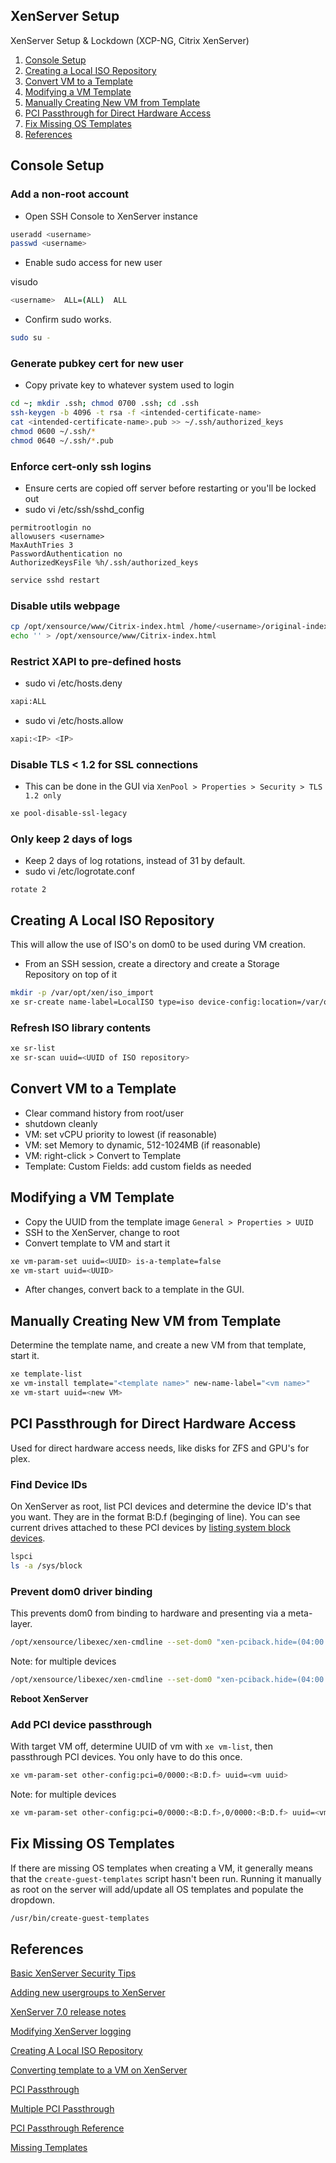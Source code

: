 XenServer Setup
---------------
XenServer Setup & Lockdown (XCP-NG, Citrix XenServer)

1. [Console Setup](#console-setup)
1. [Creating a Local ISO Repository](#creating-a-local-iso-repository)
1. [Convert VM to a Template](#convert-vm-to-a-template)
1. [Modifying a VM Template](#modifying-a-vm-template)
1. [Manually Creating New VM from Template](#manually-creating-new-vm-from-template)
1. [PCI Passthrough for Direct Hardware Access](#pci-passthrough-for-direct-hardware-access)
1. [Fix Missing OS Templates](#fix-missing-os-templates)
1. [References](#references)

Console Setup
-------------
### Add a non-root account
* Open SSH Console to XenServer instance
```bash
useradd <username>
passwd <username>
```

* Enable sudo access for new user

visudo
```bash
<username>  ALL=(ALL)  ALL
```

* Confirm sudo works.
```bash
sudo su -
```

### Generate pubkey cert for new user
* Copy private key to whatever system used to login
```bash
cd ~; mkdir .ssh; chmod 0700 .ssh; cd .ssh
ssh-keygen -b 4096 -t rsa -f <intended-certificate-name>
cat <intended-certificate-name>.pub >> ~/.ssh/authorized_keys
chmod 0600 ~/.ssh/*
chmod 0640 ~/.ssh/*.pub
```

### Enforce cert-only ssh logins
* Ensure certs are copied off server before restarting or you'll be locked out
* sudo vi /etc/ssh/sshd_config
```vim
permitrootlogin no
allowusers <username>
MaxAuthTries 3
PasswordAuthentication no
AuthorizedKeysFile %h/.ssh/authorized_keys
```

```bash
service sshd restart
```

### Disable utils webpage
```bash
cp /opt/xensource/www/Citrix-index.html /home/<username>/original-index.html
echo '' > /opt/xensource/www/Citrix-index.html
```

### Restrict XAPI to pre-defined hosts
* sudo vi /etc/hosts.deny
```bash
xapi:ALL
```

* sudo vi /etc/hosts.allow
```bash
xapi:<IP> <IP>
```

### Disable TLS < 1.2 for SSL connections
* This can be done in the GUI via `XenPool > Properties > Security > TLS 1.2 only`
```bash
xe pool-disable-ssl-legacy
```

### Only keep 2 days of logs
* Keep 2 days of log rotations, instead of 31 by default.
* sudo vi /etc/logrotate.conf
```
rotate 2
```

Creating A Local ISO Repository
-------------------------------
This will allow the use of ISO's on dom0 to be used during VM creation.

* From an SSH session, create a directory and create a Storage Repository on top of it

```bash
mkdir -p /var/opt/xen/iso_import
xe sr-create name-label=LocalISO type=iso device-config:location=/var/opt/xen/iso_import device-config:legacy_mode=true content-type=iso
```

### Refresh ISO library contents
```bash
xe sr-list
xe sr-scan uuid=<UUID of ISO repository>
```

Convert VM to a Template
------------------------
* Clear command history from root/user
* shutdown cleanly
* VM: set vCPU priority to lowest (if reasonable)
* VM: set Memory to dynamic, 512-1024MB (if reasonable)
* VM: right-click > Convert to Template
* Template: Custom Fields: add custom fields as needed

Modifying a VM Template
-----------------------
* Copy the UUID from the template image `General > Properties > UUID`
* SSH to the XenServer, change to root
* Convert template to VM and start it
```bash
xe vm-param-set uuid=<UUID> is-a-template=false
xe vm-start uuid=<UUID>
```
* After changes, convert back to a template in the GUI.

Manually Creating New VM from Template
--------------------------------------
Determine the template name, and create a new VM from that template, start it.
```bash
xe template-list
xe vm-install template="<template name>" new-name-label="<vm name>"
xe vm-start uuid=<new VM>
```

PCI Passthrough for Direct Hardware Access
------------------------------------------
Used for direct hardware access needs, like disks for ZFS and GPU's for 
plex.

### Find Device IDs
On XenServer as root, list PCI devices and determine the device ID's that
you want. They are in the format B:D.f (beginging of line). You can see current
drives attached to these PCI devices by [listing system block devices][11].
```bash
lspci
ls -a /sys/block
```

### Prevent dom0 driver binding
This prevents dom0 from binding to hardware and presenting via a meta-layer.

```bash
/opt/xensource/libexec/xen-cmdline --set-dom0 "xen-pciback.hide=(04:00.0)"
```

Note: for multiple devices
```bash
/opt/xensource/libexec/xen-cmdline --set-dom0 "xen-pciback.hide=(04:00.0)(00:02.0)"
```
**Reboot XenServer**

### Add PCI device passthrough
With target VM off, determine UUID of vm with `xe vm-list`, then passthrough
PCI devices. You only have to do this once.

```bash
xe vm-param-set other-config:pci=0/0000:<B:D.f> uuid=<vm uuid>
```

Note: for multiple devices
```bash
xe vm-param-set other-config:pci=0/0000:<B:D.f>,0/0000:<B:D.f> uuid=<vm uuid>
```

Fix Missing OS Templates
------------------------
If there are missing OS templates when creating a VM, it generally means that
the `create-guest-templates` script hasn't been run. Running it manually as
root on the server will add/update all OS templates and populate the dropdown.

```bash
/usr/bin/create-guest-templates
```

References
----------
[Basic XenServer Security Tips][1]

[Adding new usergroups to XenServer][2]

[XenServer 7.0 release notes][3]

[Modifying XenServer logging][4]

[Creating A Local ISO Repository][5]

[Converting template to a VM on XenServer][6]

[PCI Passthrough][7]

[Multiple PCI Passthrough][8]

[PCI Passthrough Reference][9]

[Missing Templates][10]

[1]: http://burm.net/2012/01/29/xenserver-basic-security-tips-how-do-you-secure-your-xenserver/
[2]: https://discussions.citrix.com/topic/154063-add-new-usersgroup-to-xenserver/
[3]: http://docs.citrix.com/content/dam/docs/en-us/xenserver/xenserver-7-0/downloads/xenserver-7-0-release-notes.pdf
[4]: https://discussions.citrix.com/topic/299016-how-to-disable-xenserver-logging/
[5]: https://xen-orchestra.com/blog/creating-a-local-iso-repository-in-xenserver/
[6]: https://discussions.citrix.com/topic/241867-guest-best-pratice-copy-vm-or-convert-to-template/
[7]: https://xenserver.org/blog/entry/pci-pass-through-on-xenserver-7-0.html
[8]: https://discussions.citrix.com/topic/355675-xenserver-pci-passthrough-pv-hvm-multiple-devices/
[9]: https://wiki.xen.org/wiki/Xen_PCI_Passthrough
[10]: https://www.reddit.com/r/XenServer/comments/607pbi/my_xenserver_is_missing_templates/
[11]: https://willhaley.com/blog/find-correspond-disk-belongs-which-hard-drive-controller-linux/
